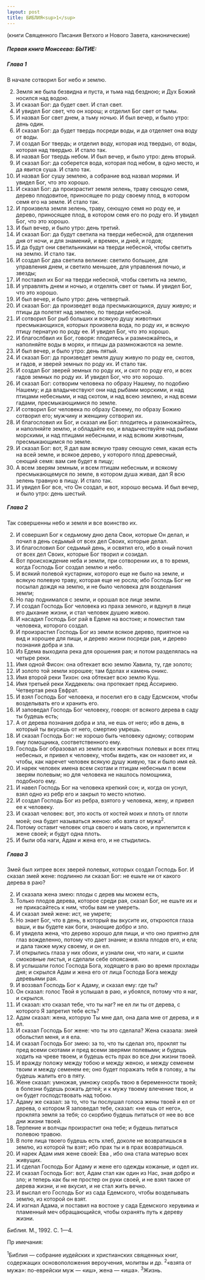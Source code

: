 ```yaml
---
layout: post
title: БИБЛИЯ<sup>1</sup>
---
```


(книги Священного Писания Ветхого и Нового Завета, канонические)

##### **Первая книга Моисеева: БЫТИЕ:**

##### **Глава 1**

В начале сотворил Бог небо и землю.

2.  Земля же была безвидна и пуста, и тьма над бездною; и Дух Божий
    носился над водою.
3.  И сказал Бог: да будет свет. И стал свет.
4.  И увидел Бог свет, что он хорош; и отделил Бог свет от тьмы.
5.  И назвал Бог свет днем, а тьму ночью. И был вечер, и было утро: день
    один.
6.  И сказал Бог: да будет твердь посреди воды, и да отделяет она воду
    от воды.
7.  И создал Бог твердь; и отделил воду, которая иод твердыо, от воды,
    которая над твердью. И стало так.
8.  И назвал Бог твердь небом. И был вечер, и было утро: день вторый.
9.  И сказал Бог: да соберется вода, которая под небом, в одно место, и
    да явится суша. И стало так.
10. И назвал Бог сушу землею, а собрание вод назвал морями. И увидел
    Бог, что это хорошо.
11. И сказал Бог: да произрастит земля зелень, траву сеющую семя, дерево
    плодовитое, приносящее по роду своему плод, в котором семя его на
    земле. И стало так.
12. И произвела земля зелень, траву, сеющую семя но роду ее, и дерево,
    приносящее плод, в котором семя его по роду его. И увидел Бог, что
    это хорошо.
13. И был вечер, и было утро: день третий.
14. И сказал Бог: да будут светила на тверди небесной, для отделения дня
    от ночи, и для знамений, и времен, и дней, и годов;
15. И да будут они светильниками на тверди небесной, чтобы светить на
    землю. И стало так.
16. И создал Бог два светила великие: светило большее, для управления
    днем, и светило меньшее, для управления почыо, и звезды;
17. И поставил их Бог на тверди небесной, чтобы светить на землю,
18. И управлять днем и ночыо, и отделять свет от тьмы. И увидел Бог, что
    это хорошо.
19. И был вечер, и было утро: день четвертый.
20. И сказал Бог: да произведет вода пресмыкающихся, душу живую; и птицы
    да полетят над землею, по тверди небесной.
21. И сотворил Бог рыб больших и всякую душу животных пресмыкающихся,
    которых произвела вода, по роду их, и всякую птицу пернатую по
    роду ее. И увидел Бог, что это хорошо.
22. И благослбвил их Бог, говоря: плодитесь и размножайтесь, и
    наполняйте воды в морях, и птицы да размножаются на земле.
23. И был вечер, и было утро: день пятый.
24. И сказал Бог: да произведет земля душу живую по роду ее, скотов, и
    гадов, и зверей земных по роду их. И стало так.
25. И создал Бог зверей земных по роду их, и скот по роду его, и всех
    гадов земных по роду их. И увидел Бог, что это хорошо.
26. И сказал Бог: сотворим человека по образу Нашему, по подобию Нашему;
    и да владычествуют они над рыбами морскими, и над птицами небесными,
    и над скотом, и над всею землею, и над всеми гадами, пресмыкающимися
    по земле.
27. И сотворил Бог человека по образу Своему, по образу Божию сотворил
    его; мужчину и женщину сотворил их.
28. И благословил их Бог, и сказал им Бог: плодитесь и размножайтесь, и
    наполняйте землю, и обладайте ею, и владычест­вуйте над рыбами
    морскими, и над птицами небесными, и над всяким животным,
    пресмыкающимся по земле.
29. И сказал Бог: вот, Я дал вам всякую траву сеющую семя, какая есть на
    всей земле, и всякое дерево, у которого плод древес­ный, сеющий
    семя: вам сие будет в пищу;
30. А всем зверям земным, и всем птицам небесным, и всякому
    пресмыкающемуся по земле, в котором душа живая, дал Я
    всю зелень травную в пищу. И стало так.
31. И увидел Бог все, что Он создал, и вот, хорошо весьма. И был вечер,
    и было утро: день шестый.

##### **Глава 2**

Так совершенны небо и земля и все воинство их.

2.  И совершил Бог к седьмому дню дела Свои, которые Он делал, и почил в
    день седьмый от всех дел Своих, которые делал.
3.  И благословил Бог седьмый день, и освятил его, ибо в оный почил от
    всех дел Своих, которые Бог творил и созидал.
4.  Вот происхождение неба и земли, при сотворении их, в то время, когда
    Господь Бог создал землю и небо.
5.  И всякий полевой кустарник, которого еще не было на земле, и всякую
    полевую траву, которая еще не росла; ибо Господь Бог не посылал
    дождя на землю, и не было человека для возделания земли;
6.  Но пар поднимался с земли, и орошал все лице земли.
7.  И создал Господь Бог человека из праха земного, и вдунул в лице его
    дыхание жизни, и стал человек душею живою.
8.  И насадил Господь Бог рай в Едеме на востоке; и поместил там
    человека, которого создал.
9.  И произрастил Господь Бог из земли всякое дерево, приятное на вид и
    хорошее для пищи, и дерево жизни посреди рая, и дерево познания
    добра и зла.
10. Из Едема выходила река для орошения рая; и потом разде­лялась на
    четыре реки.
11. Имя одной Фисон: она обтекает всю землю Хавила, ту, где золото;
12. И золото той земли хорошее; там бдолах и камень оникс.
13. Имя второй реки Тихон: она обтекает всю землю Куш.
14. Имя третьей реки Хиддекель: она протекает пред Ассириею. Четвертая
    река Евфрат.
15. И взял Господь Бог человека, и поселил его в саду Едсмском, чтобы
    возделывать его и хранить его.
16. И заповедал Господь Бог человеку, говоря: от всякого дерева в саду
    ты будешь есть;
17. А от дерева познания добра и зла, не ешь от него; ибо в день, в
    который ты вкусишь от него, смертию умрешь.
18. И сказал Господь Бог: не хорошо быть человеку одному; сотворим ему
    помощника, соответственного ему.
19. Господь Бог образовал из земли всех животных полевых и всех птиц
    небесных, и привел к человеку, чтобы видеть, как он назовет их,
    и чтобы, как наречет человек всякую душу живую, так и было имя ей.
20. И нарек человек имена всем скотам и птицам небесным п всем зверям
    полевым; но для человека не нашлось помощника, подобного ему.
21. И навел Господь Бог на человека крепкий сон; и, когда он уснул, взял
    одно из ребр его и закрыл то место нлотию.
22. И создал Господь Бог из ребра, взятого у человека, жену, и привел ее
    к человеку.
23. И сказал человек: вот, это кость от костей моих и плоть от плоти
    моей; она будет называться женою: ибо взята от мужа<sup>2</sup>.
24. Потому оставит человек отца своего и мать свою, и приле­пится к жене
    своей; и будут одна плоть.
25. И были оба наги, Адам и жена его, и не стыдились.

##### **Глава 3**

Змей был хитрее всех зверей полевых, которых создал Господь Бог. И
сказал змей жене: подлинно ли сказал Бог: не ешьте ни от какого
дерева в раю?

2.  И сказала жена змею: плоды с дерев мы можем есть,
3.  Только плодов дерева, которое среди рая, сказал Бог, не ешьте их и
    не прикасайтесь к ним, чтобы вам не умереть.
4.  И сказал змей жене: ист, не умрете;
5.  Но знает Бог, что в день, в который вы вкусите их, откроются глаза
    ваши, и вы будете как боги, знающие добро и зло.
6.  И увидела жена, что дерево хорошо для пищи, и что оно приятно для
    глаз вожделенно, потому что дает знание; и взяла плодов его, и
    ела; и дала также мужу своему, и он ел.
7.  И открылись глаза у них обоих, и узнали они, что наги, и сшили
    смоковные листья, и сделали себе опоясания.
8.  И услышали голос Господа Бога, ходящего в раю во время прохлады дня;
    и скрылся Адам и жена его от лица Господа Бога между деревьями рая.
9.  И воззвал Господь Бог к Адаму, и сказал ему: где ты?
10. Он сказал: голос Твой я услышал в раю, и убоялся, потому что я наг,
    и скрылся.
11. И сказал: кто сказал тебе, что ты наг? не ел ли ты от дерева, с
    которого Я запретил тебе есть?
12. Адам сказал: жена, которую Ты мне дал, она дала мне от дерева, и я
    ел.
13. И сказал Господь Бог жене: что ты это сделала? Жена сказала: змей
    обольстил меня, и я ела.
14. И сказал Господь Бог змею: за то, что ты сделал это, проклят ты пред
    всеми скотами и пред всеми зверями полевыми; и будешь ходить на
    чреве твоем, и будешь есть прах во все дни жизни твоей.
15. И вражду положу между тобою и между женою, и между семенем твоим и
    между семенем ее; оно будет поражать тебя в голову, а ты будешь
    жалить его в пяту.
16. Жене сказал: умножая, умножу скорбь твою в беременности твоей; в
    болезни будешь рожать детей; и к мужу твоему влечение твое, и он
    будет господствовать над тобою.
17. Адаму же сказал: за то, что ты послушал голоса жены твоей и ел от
    дерева, о котором Я заповедал тебе, сказал: «не ешь от него»,
    проклята земля за тебя; со скорбию будешь питаться от нее во все
    дни жизни твоей.
18. Терпение и волчцы произрастит она тебе; и будешь питаться полевою
    травою.
19. В поте лица твоего будешь есть хлеб, доколе не возвратишься в землю,
    из которой ты взят; ибо прах ты и в прах возвратишься.
20. И нарек Адам имя жене своей: Ева , ибо она стала матерью всех
    живущих.
21. И сделал Господь Бог Адаму и жене его одежды кожаные, и одел их.
22. И сказал Господь Бог: вот, Адам стал как один из Нас, зная добро и
    зло; и теперь как бы не простер он руки своей, и не взял также от
    дерева жизни, и не вкусил, и не стал жить вечно.
23. И выслал его Господь Бог из сада Едемского, чтобы возделы­вать
    землю, из которой он взят.
24. И изгнал Адама, и поставил на востоке у сада Едемского херувима и
    пламенный меч обращающийся, чтобы охранять путь к дереву жизни.

*Библия.* М., 1992. С. 1—4.

Пр имечания:

<sup>1</sup>Библия — собрание иудейских и христианских священных книг,
содержащих основоположения вероучения, молитвы и др.
<sup>2</sup>«взята от мужа»: по-еврейски муж — «иш», жена — «иша».
<sup>3</sup>Жизнь.


